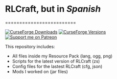 # RLCraft, but in _Spanish_  
=========================  

[![CurseForge Downloads](https://cf.way2muchnoise.eu/espanol-para-rlcraft.svg)](https://www.curseforge.com/minecraft/texture-packs/espanol-para-rlcraft)
[![CurseForge Versions](https://cf.way2muchnoise.eu/versions/espanol-para-rlcraft.svg)](https://www.curseforge.com/minecraft/texture-packs/espanol-para-rlcraft)  
[![Support me on Patreon](https://img.shields.io/endpoint.svg?url=https%3A%2F%2Fshieldsio-patreon.vercel.app%2Fapi%3Fusername%3DKameiB%26type%3Dpatrons&style=flat)]([https://patreon.com/fnar](https://patreon.com/KameiB))


This repository includes:  
- All files inside my Resource Pack (lang, ogg, png)  
- Scripts for the latest version of RLCraft (zs)  
- Config files for the lastest RLCraft (cfg, json)
- Mods I worked on (jar files)  
